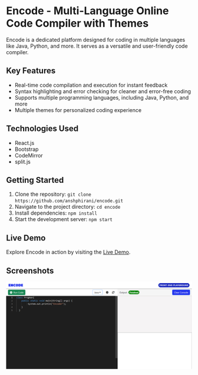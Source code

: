 # Encode - Multi-Language Online Code Compiler with Themes

Encode is a dedicated platform designed for coding in multiple languages like Java, Python, and more. It serves as a versatile and user-friendly code compiler.

## Key Features

- Real-time code compilation and execution for instant feedback
- Syntax highlighting and error checking for cleaner and error-free coding
- Supports multiple programming languages, including Java, Python, and more
- Multiple themes for personalized coding experience

## Technologies Used

- React.js
- Bootstrap
- CodeMirror
- split.js

## Getting Started

1. Clone the repository: `git clone https://github.com/anshphirani/encode.git`
2. Navigate to the project directory: `cd encode`
3. Install dependencies: `npm install`
4. Start the development server: `npm start`

## Live Demo

Explore Encode in action by visiting the [Live Demo](https://anshphirani.github.io/encode/).

## Screenshots

<img src = "screencapture-anshphirani-github-io-encode-2023-07-24-00_58_03.png" />
